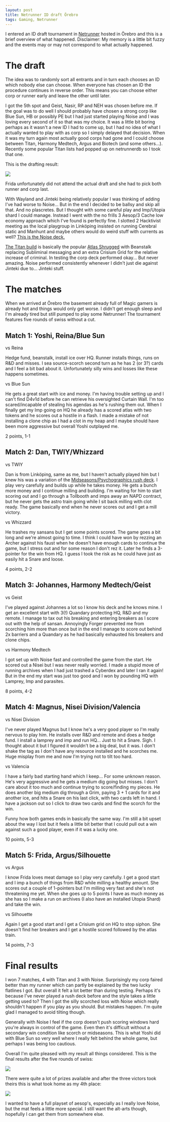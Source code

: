 ```yaml
---
layout: post
title: Netrunner ID draft Örebro
tags: Gaming, Netrunner
---
```


I entered an ID draft tournament in [Netrunner][] hosted in Örebro and this is a brief overview of what happened. Disclaimer: My memory is a little bit fuzzy and the events may or may not correspond to what actually happened.


# The draft

The idea was to randomly sort all entrants and in turn each chooses an ID which nobody else can choose. When everyone has chosen an ID the procedure continues in reverse order. This means you can choose either corp or runner early and leave the other until later.

I got the 5th spot and Geist, Nasir, RP and NEH was chosen before me. If the goal was to do well I should probably have chosen a strong corp like Blue Sun, HB or possibly PE but I had just started playing Noise and I was loving every second of it so that was my choice. It was a little bit boring perhaps as it wasn't a new ID I had to come up, but I had no idea of what I actually wanted to play with as corp so I simply delayed that decision. When it was my turn again most actually good corps had gone and I could choose between Titan, Harmony Medtech, Argus and Biotech (and some others...). Recently some popular Titan lists had popped up on netrunnerdb so I took that one.

This is the drafting result:

![](/images/netrunner-ID-draft-2015-08-29.jpg)

Frida unfortunately did not attend the actual draft and she had to pick both runner and corp last.

With Wayland and Jinteki being relatively popular I was thinking of adding I've had worse to Noise... But in the end I decided to be ballsy and skip all that. And no plascretes. But I thought with some careful play and Imp/Utopia shard I could manage. Instead I went with the no frills 3 Aesop/3 Cache low economy approach which I've found is perfectly fine. I slotted 2 Hacktivist meeting as the local playgroup in Linköping insisted on running Cerebral static and Manhunt and maybe others would do weird stuff with currents as well? [This is the Noise deck.][noise]

[The Titan build][titan] is basically the popular [Atlas Shrugged][] with Beanstalk replacing Subliminal messaging and an extra Crisium Grid for the relative increase of criminal. In testing the corp deck performed okay... But never amazing. Noise performed consistently whenever I didn't just die against Jinteki due to... Jinteki stuff.

[Atlas Shrugged]: http://netrunnerdb.com/en/decklist/24856/atlas-shrugged "netrunnerdb: Atlas Shrugged"
[noise]: http://netrunnerdb.com/en/decklist/25730/the-original-hacker-rebro-id-draft-4th- "Noise deck"
[titan]: http://netrunnerdb.com/en/decklist/25732/the-future-is-now-rebro-id-draft-4th- "Titan deck"

# The matches

When we arrived at Örebro the basement already full of Magic gamers is already hot and things would only get worse. I didn't get enough sleep and I'm already tired but still pumped to play some Netrunner!  The tournament features five rounds of swiss without a cut.

## Match 1: Yoshi, Reina/Blue Sun

vs Reina

Hedge fund, beanstalk, install ice over HQ. Runner installs things, runs on R&D and misses. I sea source-scorch second turn as he has 2 (or 3?) cards and I feel a bit bad about it. Unfortunately silly wins and losses like these happens sometimes.

vs Blue Sun

He gets a great start with ice and money. I'm having trouble setting up and I can't find D4v1d before he can retrieve his oversighted Curtain Wall. I'm too scared/incapable of stealing his agendas as he's rushing them out. When I finally get my Imp going on HQ he already has a scored atlas with two tokens and he scores out a hostile in a flash. I made a mistake of not installing a clone chip as I had a clot in my heap and I maybe should have been more aggressive but overall Yoshi outplayed me.

2 points, 1-1

## Match 2: Dan, TWIY/Whizzard

vs TWIY

Dan is from Linköping, same as me, but I haven't actually played him but I knew his was a variation of the [Midseasons/Psychographics rush deck][flash]. I play very carefully and builds up while he takes money. He gets a bunch more money and I continue milling and building. I'm waiting for him to start scoring out and I go through a Tollbooth and imps away an NAPD contract, but he never gets the astro train going while I sit back milling with clot ready. The game basically end when he never scores out and I get a mill victory.

vs Whizzard

He trashes my sansans but I get some points scored. The game goes a bit long and we're almost going to time. I think I could have won by rezzing an Archer against his faust when he doesn't have enough cards to continue the game, but I stress out and for some reason I don't rez it. Later he finds a 3-pointer for the win from HQ. I guess I took the risk as he could have just as easily hit a Snare and loose.

4 points, 2-2

[flash]: http://netrunnerdb.com/en/decklist/22037/when-the-flash-wears-yellow-v-2-undefeated-bratislava-regi "netrunnerdb Flash"

## Match 3: Johannes, Harmony Medtech/Geist

vs Geist

I've played against Johannes a lot so I know his deck and he knows mine. I get an excellent start with 3(!) Quandary protecting HQ, R&D and my remote. I manage to tax out his breaking and entering breakers as I score out with the help of sansan. Annoyingly Forger prevented me from scorching him more than once but in the end I manage to score out behind 2x barriers and a Quandary as he had basically exhausted his breakers and clone chips.

vs Harmony Medtech

I got set up with Noise fast and controlled the game from the start. He scored out a Nisei but I was never really worried. I made a stupid move of running archives when I had just trashed a Cyberdex and later I ran it again! But in the end my start was just too good and I won by pounding HQ with Lamprey, Imp and parasites.

8 points, 4-2

## Match 4: Magnus, Nisei Division/Valencia

vs Nisei Division

I've never played Magnus but I know he's a very good player so I'm really nervous to play him. He installs over R&D and remote and does a hedge fund. I install a lamprey and imp and run HQ... Just to hit a Snare. Sigh. I thought about it but I figured it wouldn't be a big deal, but it was. I don't shake the tag as I don't have any resource installed and he scorches me. Huge misplay from me and now I'm trying not to tilt too hard.

vs Valencia

I have a fairly bad starting hand which I keep... For some unknown reason. He's very aggressive and he gets a medium dig going but misses. I don't care about it too much and continue trying to score/finding my pieces. He does another big medium dig through a Grim, paying 3 + 1 cards for it and another ice, and hits a Snare on his last click, with two cards left in hand. I have a jackson out so I click to draw two cards and find the scorch for the win.

Funny how both games ends in basically the same way. I'm still a bit upset about the way I lost but it feels a little bit better that I could pull out a win against such a good player, even if it was a lucky one.

10 points, 5-3

## Match 5: Frida, Argus/Silhouette

vs Argus

I know Frida loves meat damage so I play very carefully. I get a good start and I imp a bunch of things from R&D while milling a healthy amount. She scores out a couple of 1-pointers but I'm milling very fast and she's not threatening me yet. When she goes up to 5 points I have as much money as she has so I make a run on archives (I also have an installed Utopia Shard) and take the win.

vs Silhouette

Again I get a good start and I get a Crisium grid on HQ to stop siphon. She doesn't find her breakers and I get a hostile scored followed by the atlas train.

14 points, 7-3


# Final results

I won 7 matches, 4 with Titan and 3 with Noise. Surprisingly my corp faired better than my runner which can partly be explained by the two lucky flatlines I got. But overall it felt a lot better than during testing. Perhaps it's because I've never played a rush deck before and the style takes a little getting used to? Then I got the silly scorched loss with Noise which really shouldn't happen if you play as you should. But mistakes happen. I'm quite glad I managed to avoid tilting though.

Generally with Noise I feel if the corp doesn't push scoring windows hard you're always in control of the game. Even then it's difficult without a secondary win condition like scorch or midseasons. This is what Yoshi did with Blue Sun so very well where I really felt behind the whole game, but perhaps I was being too cautious.

Overall I'm quite pleased with my result all things considered. This is the final results after the five rounds of swiss:

![](/images/netrunner-ID-draft-2015-08-29-results.jpg)

There were quite a lot of prizes available and after the three victors took theirs this is what took home as my 4th place:

![](/images/trimat_mat.jpg)

I wanted to have a full playset of aesop's, especially as I really love Noise, but the mat feels a little more special. I still want the alt-arts though, hopefully I can get them from somewhere else.

[Netrunner]: https://boardgamegeek.com/boardgame/124742/android-netrunner "Android: Netrunner"

